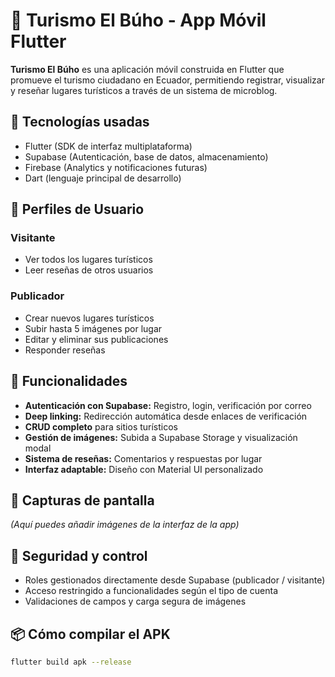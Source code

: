 # 📍 Turismo El Búho - App Móvil Flutter

**Turismo El Búho** es una aplicación móvil construida en Flutter que promueve el turismo ciudadano en Ecuador, permitiendo registrar, visualizar y reseñar lugares turísticos a través de un sistema de microblog.

## 🚀 Tecnologías usadas

- Flutter (SDK de interfaz multiplataforma)
- Supabase (Autenticación, base de datos, almacenamiento)
- Firebase (Analytics y notificaciones futuras)
- Dart (lenguaje principal de desarrollo)

## 👥 Perfiles de Usuario

### Visitante
- Ver todos los lugares turísticos
- Leer reseñas de otros usuarios

### Publicador
- Crear nuevos lugares turísticos
- Subir hasta 5 imágenes por lugar
- Editar y eliminar sus publicaciones
- Responder reseñas

## 🧩 Funcionalidades

- **Autenticación con Supabase:** Registro, login, verificación por correo
- **Deep linking:** Redirección automática desde enlaces de verificación
- **CRUD completo** para sitios turísticos
- **Gestión de imágenes:** Subida a Supabase Storage y visualización modal
- **Sistema de reseñas:** Comentarios y respuestas por lugar
- **Interfaz adaptable:** Diseño con Material UI personalizado

## 📸 Capturas de pantalla

*(Aquí puedes añadir imágenes de la interfaz de la app)*

## 🔐 Seguridad y control

- Roles gestionados directamente desde Supabase (publicador / visitante)
- Acceso restringido a funcionalidades según el tipo de cuenta
- Validaciones de campos y carga segura de imágenes

## 📦 Cómo compilar el APK

```bash
flutter build apk --release
